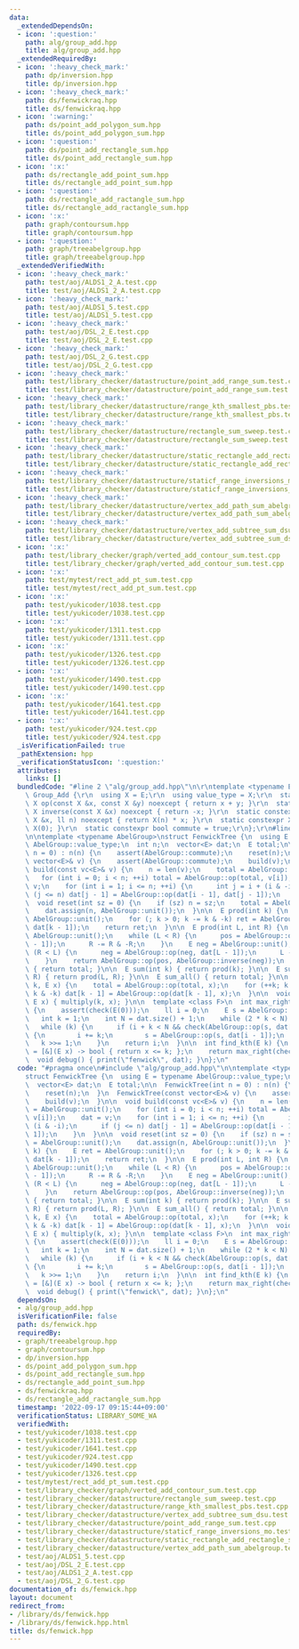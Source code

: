 ```yaml
---
data:
  _extendedDependsOn:
  - icon: ':question:'
    path: alg/group_add.hpp
    title: alg/group_add.hpp
  _extendedRequiredBy:
  - icon: ':heavy_check_mark:'
    path: dp/inversion.hpp
    title: dp/inversion.hpp
  - icon: ':heavy_check_mark:'
    path: ds/fenwickraq.hpp
    title: ds/fenwickraq.hpp
  - icon: ':warning:'
    path: ds/point_add_polygon_sum.hpp
    title: ds/point_add_polygon_sum.hpp
  - icon: ':question:'
    path: ds/point_add_rectangle_sum.hpp
    title: ds/point_add_rectangle_sum.hpp
  - icon: ':x:'
    path: ds/rectangle_add_point_sum.hpp
    title: ds/rectangle_add_point_sum.hpp
  - icon: ':question:'
    path: ds/rectangle_add_ractangle_sum.hpp
    title: ds/rectangle_add_ractangle_sum.hpp
  - icon: ':x:'
    path: graph/contoursum.hpp
    title: graph/contoursum.hpp
  - icon: ':question:'
    path: graph/treeabelgroup.hpp
    title: graph/treeabelgroup.hpp
  _extendedVerifiedWith:
  - icon: ':heavy_check_mark:'
    path: test/aoj/ALDS1_2_A.test.cpp
    title: test/aoj/ALDS1_2_A.test.cpp
  - icon: ':heavy_check_mark:'
    path: test/aoj/ALDS1_5.test.cpp
    title: test/aoj/ALDS1_5.test.cpp
  - icon: ':heavy_check_mark:'
    path: test/aoj/DSL_2_E.test.cpp
    title: test/aoj/DSL_2_E.test.cpp
  - icon: ':heavy_check_mark:'
    path: test/aoj/DSL_2_G.test.cpp
    title: test/aoj/DSL_2_G.test.cpp
  - icon: ':heavy_check_mark:'
    path: test/library_checker/datastructure/point_add_range_sum.test.cpp
    title: test/library_checker/datastructure/point_add_range_sum.test.cpp
  - icon: ':heavy_check_mark:'
    path: test/library_checker/datastructure/range_kth_smallest_pbs.test.cpp
    title: test/library_checker/datastructure/range_kth_smallest_pbs.test.cpp
  - icon: ':heavy_check_mark:'
    path: test/library_checker/datastructure/rectangle_sum_sweep.test.cpp
    title: test/library_checker/datastructure/rectangle_sum_sweep.test.cpp
  - icon: ':heavy_check_mark:'
    path: test/library_checker/datastructure/static_rectangle_add_rectangle_sum.test.cpp
    title: test/library_checker/datastructure/static_rectangle_add_rectangle_sum.test.cpp
  - icon: ':heavy_check_mark:'
    path: test/library_checker/datastructure/staticf_range_inversions_mo.test.cpp
    title: test/library_checker/datastructure/staticf_range_inversions_mo.test.cpp
  - icon: ':heavy_check_mark:'
    path: test/library_checker/datastructure/vertex_add_path_sum_abelgroup.test.cpp
    title: test/library_checker/datastructure/vertex_add_path_sum_abelgroup.test.cpp
  - icon: ':heavy_check_mark:'
    path: test/library_checker/datastructure/vertex_add_subtree_sum_dsu.test.cpp
    title: test/library_checker/datastructure/vertex_add_subtree_sum_dsu.test.cpp
  - icon: ':x:'
    path: test/library_checker/graph/verted_add_contour_sum.test.cpp
    title: test/library_checker/graph/verted_add_contour_sum.test.cpp
  - icon: ':x:'
    path: test/mytest/rect_add_pt_sum.test.cpp
    title: test/mytest/rect_add_pt_sum.test.cpp
  - icon: ':x:'
    path: test/yukicoder/1038.test.cpp
    title: test/yukicoder/1038.test.cpp
  - icon: ':x:'
    path: test/yukicoder/1311.test.cpp
    title: test/yukicoder/1311.test.cpp
  - icon: ':x:'
    path: test/yukicoder/1326.test.cpp
    title: test/yukicoder/1326.test.cpp
  - icon: ':x:'
    path: test/yukicoder/1490.test.cpp
    title: test/yukicoder/1490.test.cpp
  - icon: ':x:'
    path: test/yukicoder/1641.test.cpp
    title: test/yukicoder/1641.test.cpp
  - icon: ':x:'
    path: test/yukicoder/924.test.cpp
    title: test/yukicoder/924.test.cpp
  _isVerificationFailed: true
  _pathExtension: hpp
  _verificationStatusIcon: ':question:'
  attributes:
    links: []
  bundledCode: "#line 2 \"alg/group_add.hpp\"\n\r\ntemplate <typename E>\r\nstruct\
    \ Group_Add {\r\n  using X = E;\r\n  using value_type = X;\r\n  static constexpr\
    \ X op(const X &x, const X &y) noexcept { return x + y; }\r\n  static constexpr\
    \ X inverse(const X &x) noexcept { return -x; }\r\n  static constexpr X power(const\
    \ X &x, ll n) noexcept { return X(n) * x; }\r\n  static constexpr X unit() { return\
    \ X(0); }\r\n  static constexpr bool commute = true;\r\n};\r\n#line 3 \"ds/fenwick.hpp\"\
    \n\ntemplate <typename AbelGroup>\nstruct FenwickTree {\n  using E = typename\
    \ AbelGroup::value_type;\n  int n;\n  vector<E> dat;\n  E total;\n\n  FenwickTree(int\
    \ n = 0) : n(n) {\n    assert(AbelGroup::commute);\n    reset(n);\n  }\n  FenwickTree(const\
    \ vector<E>& v) {\n    assert(AbelGroup::commute);\n    build(v);\n  }\n\n  void\
    \ build(const vc<E>& v) {\n    n = len(v);\n    total = AbelGroup::unit();\n \
    \   for (int i = 0; i < n; ++i) total = AbelGroup::op(total, v[i]);\n    dat =\
    \ v;\n    for (int i = 1; i <= n; ++i) {\n      int j = i + (i & -i);\n      if\
    \ (j <= n) dat[j - 1] = AbelGroup::op(dat[i - 1], dat[j - 1]);\n    }\n  }\n\n\
    \  void reset(int sz = 0) {\n    if (sz) n = sz;\n    total = AbelGroup::unit();\n\
    \    dat.assign(n, AbelGroup::unit());\n  }\n\n  E prod(int k) {\n    E ret =\
    \ AbelGroup::unit();\n    for (; k > 0; k -= k & -k) ret = AbelGroup::op(ret,\
    \ dat[k - 1]);\n    return ret;\n  }\n\n  E prod(int L, int R) {\n    E pos =\
    \ AbelGroup::unit();\n    while (L < R) {\n      pos = AbelGroup::op(pos, dat[R\
    \ - 1]);\n      R -= R & -R;\n    }\n    E neg = AbelGroup::unit();\n    while\
    \ (R < L) {\n      neg = AbelGroup::op(neg, dat[L - 1]);\n      L -= L & -L;\n\
    \    }\n    return AbelGroup::op(pos, AbelGroup::inverse(neg));\n  }\n\n  E prod_all()\
    \ { return total; }\n\n  E sum(int k) { return prod(k); }\n\n  E sum(int L, int\
    \ R) { return prod(L, R); }\n\n  E sum_all() { return total; }\n\n  void multiply(int\
    \ k, E x) {\n    total = AbelGroup::op(total, x);\n    for (++k; k <= n; k +=\
    \ k & -k) dat[k - 1] = AbelGroup::op(dat[k - 1], x);\n  }\n\n  void add(int k,\
    \ E x) { multiply(k, x); }\n\n  template <class F>\n  int max_right(F& check)\
    \ {\n    assert(check(E(0)));\n    ll i = 0;\n    E s = AbelGroup::unit();\n \
    \   int k = 1;\n    int N = dat.size() + 1;\n    while (2 * k < N) k *= 2;\n \
    \   while (k) {\n      if (i + k < N && check(AbelGroup::op(s, dat[i + k - 1])))\
    \ {\n        i += k;\n        s = AbelGroup::op(s, dat[i - 1]);\n      }\n   \
    \   k >>= 1;\n    }\n    return i;\n  }\n\n  int find_kth(E k) {\n    auto check\
    \ = [&](E x) -> bool { return x <= k; };\n    return max_right(check);\n  }\n\n\
    \  void debug() { print(\"fenwick\", dat); }\n};\n"
  code: "#pragma once\n#include \"alg/group_add.hpp\"\n\ntemplate <typename AbelGroup>\n\
    struct FenwickTree {\n  using E = typename AbelGroup::value_type;\n  int n;\n\
    \  vector<E> dat;\n  E total;\n\n  FenwickTree(int n = 0) : n(n) {\n    assert(AbelGroup::commute);\n\
    \    reset(n);\n  }\n  FenwickTree(const vector<E>& v) {\n    assert(AbelGroup::commute);\n\
    \    build(v);\n  }\n\n  void build(const vc<E>& v) {\n    n = len(v);\n    total\
    \ = AbelGroup::unit();\n    for (int i = 0; i < n; ++i) total = AbelGroup::op(total,\
    \ v[i]);\n    dat = v;\n    for (int i = 1; i <= n; ++i) {\n      int j = i +\
    \ (i & -i);\n      if (j <= n) dat[j - 1] = AbelGroup::op(dat[i - 1], dat[j -\
    \ 1]);\n    }\n  }\n\n  void reset(int sz = 0) {\n    if (sz) n = sz;\n    total\
    \ = AbelGroup::unit();\n    dat.assign(n, AbelGroup::unit());\n  }\n\n  E prod(int\
    \ k) {\n    E ret = AbelGroup::unit();\n    for (; k > 0; k -= k & -k) ret = AbelGroup::op(ret,\
    \ dat[k - 1]);\n    return ret;\n  }\n\n  E prod(int L, int R) {\n    E pos =\
    \ AbelGroup::unit();\n    while (L < R) {\n      pos = AbelGroup::op(pos, dat[R\
    \ - 1]);\n      R -= R & -R;\n    }\n    E neg = AbelGroup::unit();\n    while\
    \ (R < L) {\n      neg = AbelGroup::op(neg, dat[L - 1]);\n      L -= L & -L;\n\
    \    }\n    return AbelGroup::op(pos, AbelGroup::inverse(neg));\n  }\n\n  E prod_all()\
    \ { return total; }\n\n  E sum(int k) { return prod(k); }\n\n  E sum(int L, int\
    \ R) { return prod(L, R); }\n\n  E sum_all() { return total; }\n\n  void multiply(int\
    \ k, E x) {\n    total = AbelGroup::op(total, x);\n    for (++k; k <= n; k +=\
    \ k & -k) dat[k - 1] = AbelGroup::op(dat[k - 1], x);\n  }\n\n  void add(int k,\
    \ E x) { multiply(k, x); }\n\n  template <class F>\n  int max_right(F& check)\
    \ {\n    assert(check(E(0)));\n    ll i = 0;\n    E s = AbelGroup::unit();\n \
    \   int k = 1;\n    int N = dat.size() + 1;\n    while (2 * k < N) k *= 2;\n \
    \   while (k) {\n      if (i + k < N && check(AbelGroup::op(s, dat[i + k - 1])))\
    \ {\n        i += k;\n        s = AbelGroup::op(s, dat[i - 1]);\n      }\n   \
    \   k >>= 1;\n    }\n    return i;\n  }\n\n  int find_kth(E k) {\n    auto check\
    \ = [&](E x) -> bool { return x <= k; };\n    return max_right(check);\n  }\n\n\
    \  void debug() { print(\"fenwick\", dat); }\n};\n"
  dependsOn:
  - alg/group_add.hpp
  isVerificationFile: false
  path: ds/fenwick.hpp
  requiredBy:
  - graph/treeabelgroup.hpp
  - graph/contoursum.hpp
  - dp/inversion.hpp
  - ds/point_add_polygon_sum.hpp
  - ds/point_add_rectangle_sum.hpp
  - ds/rectangle_add_point_sum.hpp
  - ds/fenwickraq.hpp
  - ds/rectangle_add_ractangle_sum.hpp
  timestamp: '2022-09-17 09:15:44+09:00'
  verificationStatus: LIBRARY_SOME_WA
  verifiedWith:
  - test/yukicoder/1038.test.cpp
  - test/yukicoder/1311.test.cpp
  - test/yukicoder/1641.test.cpp
  - test/yukicoder/924.test.cpp
  - test/yukicoder/1490.test.cpp
  - test/yukicoder/1326.test.cpp
  - test/mytest/rect_add_pt_sum.test.cpp
  - test/library_checker/graph/verted_add_contour_sum.test.cpp
  - test/library_checker/datastructure/rectangle_sum_sweep.test.cpp
  - test/library_checker/datastructure/range_kth_smallest_pbs.test.cpp
  - test/library_checker/datastructure/vertex_add_subtree_sum_dsu.test.cpp
  - test/library_checker/datastructure/point_add_range_sum.test.cpp
  - test/library_checker/datastructure/staticf_range_inversions_mo.test.cpp
  - test/library_checker/datastructure/static_rectangle_add_rectangle_sum.test.cpp
  - test/library_checker/datastructure/vertex_add_path_sum_abelgroup.test.cpp
  - test/aoj/ALDS1_5.test.cpp
  - test/aoj/DSL_2_E.test.cpp
  - test/aoj/ALDS1_2_A.test.cpp
  - test/aoj/DSL_2_G.test.cpp
documentation_of: ds/fenwick.hpp
layout: document
redirect_from:
- /library/ds/fenwick.hpp
- /library/ds/fenwick.hpp.html
title: ds/fenwick.hpp
---
```

